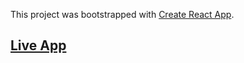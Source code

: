 This project was bootstrapped with [Create React App](https://github.com/facebook/create-react-app).

## [Live App](https://good-eats-app.herokuapp.com/)
